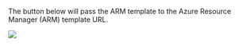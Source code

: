 The button below will pass the ARM template to the Azure Resource Manager (ARM) template URL.

<a href="https://portal.azure.com/#create/Microsoft.Template/uri/https%3A%2F%2Fraw.githubusercontent.com%2Fteodelas%2Fazure-lab%2Fmaster%2FVNETWithVMandExtensions.JSON" target="_blank">
    <img src="http://azuredeploy.net/deploybutton.png"/>
